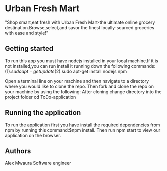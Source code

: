 # Urban Fresh Mart

"Shop smart,eat fresh with Urban Fresh Mart-the ultimate online grocery destination.Browse,select,and savor the finest locally-sourced groceries with ease and style!"

## Getting started
To run this app you must have nodejs installed in your local machine.If it is not installed,you can run install it running down the following commands:
(1).$sudo apt-get update
(2).$sudo apt-get install nodejs npm

 Open a terminal line on your machine and then navigate to a directory where you would like to clone the repo. Then fork and clone the repo on your machine by using the following:  After cloning change directory into the project folder cd ToDo-application

## Running the application
To run the application first you have install the required dependencies from npm by running this command:$npm install.
Then run npm start to view our application on the browser.

## Authors
Alex Mwaura
Software engineer

